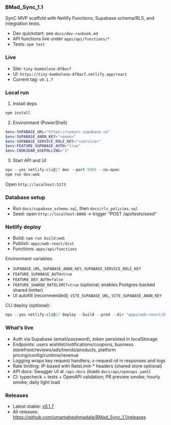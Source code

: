 ### BMad_Sync_1.1

SynC MVP scaffold with Netlify Functions, Supabase schema/RLS, and integration tests.

- Dev quickstart: see `docs/dev-runbook.md`
- API functions live under `apps/api/functions/*`
- Tests: `npm test`

### Live

- Site: `tiny-bombolone-8f8acf`
- UI: `https://tiny-bombolone-8f8acf.netlify.app/react`
- Current tag: `v0.1.7`

### Local run

1) Install deps

```powershell
npm install
```

2) Environment (PowerShell)

```powershell
$env:SUPABASE_URL="https://<your>.supabase.co"
$env:SUPABASE_ANON_KEY="<anon>"
$env:SUPABASE_SERVICE_ROLE_KEY="<service>"
$env:FEATURE_SUPABASE_AUTH="true"
$env:CHOKIDAR_USEPOLLING="1"
```

3) Start API and UI

```powershell
npx --yes netlify-cli@17 dev --port 8888 --no-open
npm run dev:web
```

Open `http://localhost:5173`

### Database setup

- Run `docs/supabase_schema.sql`, then `docs/rls_policies.sql`
- Seed: open `http://localhost:8888` → trigger “POST /api/tests/seed”

### Netlify deploy

- Build: `npm run build:web`
- Publish: `apps/web-react/dist`
- Functions: `apps/api/functions`

Environment variables:

- `SUPABASE_URL`, `SUPABASE_ANON_KEY`, `SUPABASE_SERVICE_ROLE_KEY`
- `FEATURE_SUPABASE_AUTH=true`
- `FEATURE_DEV_AUTH=false`
- `FEATURE_SHARED_RATELIMIT=true` (optional; enables Postgres-backed shared limiter)
- UI autofill (recommended): `VITE_SUPABASE_URL`, `VITE_SUPABASE_ANON_KEY`

CLI deploy (optional):

```powershell
npx --yes netlify-cli@17 deploy --build --prod --dir "apps/web-react/dist" --functions "apps/api/functions"
```

### What’s live

- Auth via Supabase (email/password), token persisted in localStorage
- Endpoints: users wishlist/notifications/coupons, business storefront/reviews/ads/trends/products, platform pricing/config/runtime/revenue
- Logging wraps key request handlers; x-request-id in responses and logs
- Rate limiting: IP-based with RateLimit-* headers (shared store optional)
- API docs: Swagger UI at `/api-docs` (loads `docs/api/openapi.yaml`)
- CI: typecheck + tests + OpenAPI validation; PR preview smoke; hourly smoke; daily light load


### Releases

- Latest stable: [v0.1.7](https://github.com/umamaheshmadala/BMad_Sync_1.1/releases/tag/v0.1.7)
- All releases: https://github.com/umamaheshmadala/BMad_Sync_1.1/releases


